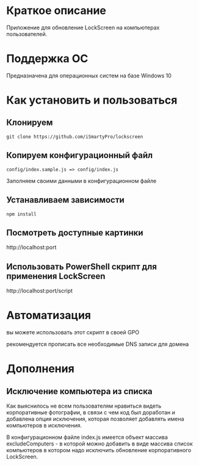# Краткое описание

Приложение для обновление LockScreen на компьютерах пользователей.

# Поддержка ОС
Предназначена для операционных систем на базе Windows 10

# Как установить и пользоваться

## Клонируем
```
git clone https://github.com/iSmartyPro/lockscreen
```

## Копируем конфигурационный файл
```
config/index.sample.js => config/index.js
```

Заполняем своими данными в конфигурационном файле

## Устанавливаем зависимости
```
npm install
```

## Посмотреть доступные картинки

http://localhost:port

## Использовать PowerShell скрипт для применения LockScreen

http://localhost:port/script

# Автоматизация
вы можете использовать этот скрипт в своей GPO

рекомендуется прописать все необходимые DNS записи для домена



# Дополнения

## Исключение компьютера из списка
Как выяснилось не всем пользователям нравиться видеть корпоративные фотографии, в связи с чем код был доработан и добавлена опция исключения, которая позволяет добавлять имена компьютеров в исключения.

В конфигурационном файле index.js имеется объект массива excludeComputers - в которой можно добавить в виде массива список компьютеров в котором надо исключить обновление корпоративного LockScreen.